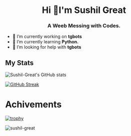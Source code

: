 <h1 align="center">Hi 👋I'm Sushil Great</h1>
<h3 align="center">A Weeb Messing with Codes.</h3>


- 🔭 I’m currently working on **tgbots**
- 🌱 I’m currently learning **Python.**
- 🤝 I’m looking for help with **tgbots**



## My Stats
![Sushil-Great's GitHub stats](https://github-readme-stats.vercel.app/api?username=sushil-great&show_icons=true&theme=radical)


[![GitHub Streak](https://github-readme-streak-stats.herokuapp.com?user=Sushil-Great&theme=radical)](https://git.io/streak-stats)





# Achivements
[![trophy](https://github-profile-trophy.vercel.app/?username=sushil-great&theme=onedark)](https://github.com/ryo-ma/github-profile-trophy)








<p align="left"> <img src="https://komarev.com/ghpvc/?username=sushil-great&label=Profile%20views&color=0e75b6&style=flat" alt="sushil-great" /> </p>

